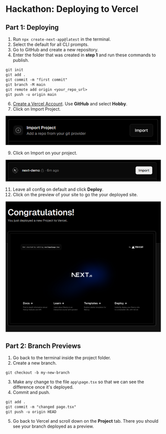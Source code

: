 # Hackathon: Deploying to Vercel

## Part 1: Deploying
1. Run `npx create-next-app@latest` in the terminal.
2. Select the default for all CLI prompts.
3. Go to GitHub and create a new repository.
4. Enter the folder that was created in **step 1** and run these commands to publish.
```
git init
git add .
git commit -m "first commit"
git branch -M main
git remote add origin <your_repo_url>
git push -u origin main
```
6. [Create a Vercel Account](https://vercel.com/signup). Use **GitHub** and select **Hobby**.
7. Click on Import Project.
   
![Import](imgs/1.png)

9. Click on Import on your project.
    
![Import project](imgs/2.png)

11. Leave all config on default and click **Deploy**.
12. Click on the preview of your site to go the your deployed site.
    
![Project preview](imgs/3.png)

## Part 2: Branch Previews
1. Go back to the terminal inside the project folder.
2. Create a new branch.
```
git checkout -b my-new-branch
```
3. Make any change to the file `app\page.tsx` so that we can see the difference once it's deployed.
4. Commit and push.
```
git add .
git commit -m "changed page.tsx"
git push -u origin HEAD
```
5. Go back to Vercel and scroll down on the **Project** tab. There you should see your branch deployed as a preview.
